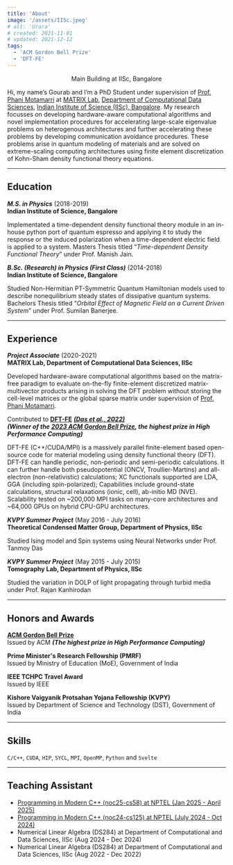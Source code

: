 ```yaml
---
title: 'About'
image: '/assets/IISc.jpeg'
# alt: 'Urara'
# created: 2021-11-01
# updated: 2021-12-12
tags:
  - 'ACM Gordon Bell Prize'
  - 'DFT-FE'
---
```


<p style="text-align:center;">Main Building at IISc, Bangalore</p>

Hi, my name’s Gourab and I’m a PhD Student under supervision of [Prof. Phani Motamarri](https://sites.google.com/view/matrix-lab/bio-of-the-pi) at [MATRIX Lab](https://sites.google.com/view/matrix-lab), [Department of Computational Data Sciences](https://cds.iisc.ac.in), [Indian Institute of Science (IISc), Bangalore](https://iisc.ac.in). My research focusses on developing hardware-aware computational algorithms and novel implementation procedures for accelerating large-scale eigenvalue problems on heterogenous architectures and further accelerating these problems by developing communication avoidance procedures. These problems arise in quantum modeling of materials and are solved on extreme-scaling computing architectures using finite element discretization of Kohn-Sham density functional theory equations.

---

## Education

**_M.S. in Physics_** (2018-2019) <br>
**Indian Institute of Science, Bangalore**

Implementated a time-dependent density functional theory module in an in-house python port of quantum espresso and applying it to study the response or the induced polarization when a time-dependent electric field is applied to a system. Masters Thesis titled “_Time-dependent Density Functional Theory_” under Prof. Manish Jain.

**_B.Sc. (Research) in Physics (First Class)_** (2014-2018) <br>
**Indian Institute of Science, Bangalore**

Studied Non-Hermitian PT-Symmetric Quantum Hamiltonian models used to describe nonequilibrium steady states of dissipative quantum systems. Bachelors Thesis titled “_Orbital Effect of Magnetic Field on a Current Driven System_” under Prof. Sumilan Banerjee.

---

## Experience

**_Project Associate_** (2020-2021) <br>
**MATRIX Lab, Department of Computational Data Sciences, IISc**

Developed hardware-aware computational algorithms based on the matrix-free paradigm to evaluate on-the-fly finite-element discretized matrix-multivector products arising in solving the DFT problem without storing the cell-level matrices or the global sparse matrix under supervision of [Prof. Phani Motamarri](https://sites.google.com/view/matrix-lab/bio-of-the-pi).

Contributed to [**DFT-FE**](https://sites.google.com/umich.edu/dftfe) [**_(Das et al., 2022)_**](https://doi.org/10.1016/j.cpc.2022.108473) <br>
**_(Winner of the [2023 ACM Gordon Bell Prize](https://www.acm.org/media-center/2023/november/gordon-bell-prize-2023), the highest prize in High Performance Computing)_**

DFT-FE (C++/CUDA/MPI) is a massively parallel finite-element based open-source code for material modeling using density functional theory (DFT). DFT-FE can handle periodic, non-periodic and semi-periodic calculations. It can further handle both pseudopotential (ONCV, Troullier-Martins) and all-electron (non-relativistic) calculations; XC functionals supported are LDA, GGA (including spin-polarized); Capabilities include ground-state calculations, structural relaxations (ionic, cell), ab-initio MD (NVE). Scalability tested on ~200,000 MPI tasks on many-core architectures and ~64,000 GPUs on hybrid CPU-GPU architectures.

**_KVPY Summer Project_** (May 2016 - July 2016) <br>
**Theoretical Condensed Matter Group, Department of Physics, IISc**

Studied Ising model and Spin systems using Neural Networks under Prof. Tanmoy Das

**_KVPY Summer Project_** (May 2015 - July 2015) <br>
**Tomography Lab, Department of Physics, IISc**

Studied the variation in DOLP of light propagating through turbid media under Prof. Rajan Kanhirodan

---

## Honors and Awards
[**ACM Gordon Bell Prize**](https://www.acm.org/media-center/2023/november/gordon-bell-prize-2023) <br>
Issued by ACM **_(The highest prize in High Performance Computing)_**

**Prime Minister's Research Fellowship (PMRF)** <br>
Issued by Ministry of Education (MoE), Government of India

**IEEE TCHPC Travel Award** <br>
Issued by IEEE

**Kishore Vaigyanik Protsahan Yojana Fellowship (KVPY)** <br>
Issued by Department of Science and Technology (DST), Government of India

---

## Skills
`C/C++`, `CUDA`, `HIP`, `SYCL`, `MPI`, `OpenMP`, `Python` and `Svelte`

---

## Teaching Assistant

- [Programming in Modern C++ (noc25-cs58) at NPTEL (Jan 2025 - April 2025)](https://youtube.com/playlist?list=PLcj3Q8WAlaGy_5h0zLlP3LBTzYYtuP3yM&feature=shared)
- [Programming in Modern C++ (noc24-cs125) at NPTEL (July 2024 - Oct 2024)](https://youtube.com/playlist?list=PLcj3Q8WAlaGwzSETKfAdW8f0A_ffsCsSE&feature=shared)
- Numerical Linear Algebra (DS284) at Department of Computational and Data Sciences, IISc (Aug 2024 - Dec 2024)
- Numerical Linear Algebra (DS284) at Department of Computational and Data Sciences, IISc (Aug 2022 - Dec 2022)
